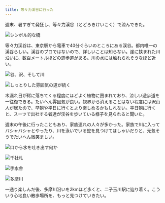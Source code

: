 ```yaml
---
title: 等々力渓谷に行った
---
```

週末、暑すぎて発狂し、等々力渓谷（とどろきけいこく）で涼んできた。

![](https://lh3.googleusercontent.com/docs/ADP-6oFI6pEwZLEmmmM4Z94XudrlbVFZiB2Z79VoYt-GTMSpbyStjfbfDjAVqg8fm37etp0ygd5Pa2uqqHka9vs5v2ryzKDJEVwoYR-TH74QsmSD9ydqCtFzn2GCYvy-SCBFQDOEv4VDtSpygK_KFYxrrBKSWopnC-pYcZSTT-zgpN0anMEyf1fejL1txWskfq8wjekyeKuoRp98n0iiTx5k0AAbnBaaDMdUozN4R8iFtyEG9hy3iDLLN0RGZHlFiNEfYz50IauwInYLrvJZX638dhMcStJ3wIZAgQp2bqJJQFXqLowMHW7T6W9RvyxXgniwSNrgghvRFjGVWrLrz3nTEGylcI48HkrahoVNcdMcZPzrV3eobdVuM6NqOJEFOrRGw0IWIcbwpezgk0CEj1ZEJhPhNEVOT1HMQ54129pQvgCNTAGb_2IDkLaso7DYIW3ASZgKtVpoMDf2yM0fLDkl7ywJsZ9Kfo0HUFJQHY_6Yl9fTxaY6bPtG3aOHYSSGAo07Umf6AFpX9pqLj6ME5QawzYt7DwuwezOES8AXMcQMOh-cNUGllInHQuSZLBfIagf3AgcDw_enl_A9d911ESlyGKs2kmv6zNRXQsX1i-3DyOxeu5VqgZyqyZp_Lzi9Jlsv84QsGupQf2myM5LaP8CK5Tbuq37exAVm5lerg6P_5puHWOFMbNbAX_9Q9xbGQhq_35rzczDI_kLu4zj_N2G4rUu3YRvNAtYG9L0ft5lkMKFfDr_p8wGDA2GEfkNw8AxAxCGBK5fdpDr6WCZbHSb5Vj1fBwyum_3F7japb9fyqaagGnOSv3DKS84qEBcl9SLdZm0GqPc0LlnnaEv8cJWvcilcOfZFWOUohbOm5gyQZIvCDGdtdZI2EscClSUj1a2KrZRJ6GSI3s2efR_8jj2S1362J8jAeicoietr0HAyOIxV-6tBNZ0rYmZwX7_baOUucyFlDQinCOpS6xyPLJUY8Hoh6W6xS78ec0ThQhF4oTdfWfB_P4_yuPfDbGFcrmOT2vjOqs0FPrpXP_HgnKfd1ruBZDXkmQjHAh6O2XcJkVm1bZ6shqb2hr-o5IiZ3b7ZLP5Bo6oJWpeilH8Gnhls16-3ICB0ztNZEj0sO69k_yR_LxX5RVEsK9yj8it3pmZYjmygZdWbcxoCgXqnIkNjz5nxgDSmyxZT9YW2dbDQKctTT2Cjb69eb8k7xyQplCjK0oPAH5YYEvjN9tv4pWkLsNaWqa6_Y8XYLSy5zvLZ8jNscFyDA "シンボル的な橋")

等々力渓谷は、東京駅から電車で40分ぐらいのところにある渓谷。都内唯一の渓谷らしい。渓谷のプロではないので、詳しいことは知らない。崖に挟まれた川沿いに、数百メートルほどの遊歩道がある。川の水には触れられそうなほど近い。

![](https://lh3.googleusercontent.com/docs/ADP-6oGP27Q1PiyyD4d0LcroA59Ev8ItbupZMh1pvIs4vb1BYiiCXW63j86XYoxSsaatUTt1AkR2aeU0KZ4KOSurWw8ZUmE0Mo1EONK9Tpjk9YRBbzZsuOP_60w2hha_bNsXPC7Dj-LryNKpxsTyw3e2L1BFDnRTlL_Grul5fi38a463Wh4jpkCFK3r-Aenikq07VvLcDs-0iI4GblrqTobpCG9njnRbgYHr9S2jlJrBj8eqTsC83-9x6VqW-_ojZ_if833coPksb5AWhMLf30ObtJlOLnod1K9qRmYfoSQZPsWE7T51wvXjT5SHDbINBf7CJgGru2OmcEGJbTU5RgfuKGPH86K1zmFn3dOXUdBtrdjK_rtLBytfM-fq2_TnSQiL0md8uoCg58eivmfi7IppdxJaHukjuP5pxGLE1p-_TNBNnF7FuKC5XnqQcV16_88MRaDO83_fqozGKqMYvZk-aYEKocqw3Fd3Df3EkM0yeqdvbtyWMg_xfud5C9cRVLiHIRFynSGXLjSkhQRz9ekh7H4dEjt6RzxFlel2lpC9j6z7edP6xxgU0vhnxDwbqFmn4YG5EP45VLXUrDudKBOcsFo7nLsRJHnNt7GCDDUrhes7hmy-zrI93dBuZsJRbfTbDolfaQswhvze0Ob19PpcgpNwjwQpsX8vR-MVshAla6ruFr6CqVaiKh2UQsIdq8NV7K5uO-IjGUJoxaKH0Uve0VZ8RlYnQZzRT1Kqf_kPfYS-Gz9AKbm1XWyRbOqDzaudsAI4ha4LyZBSeDobg8sfZTiQ8u6YbbsBJWvMpUA_A4Jag8HVIm2MvTVCHLOw8fyixEJBgUjZzvTfVzoXDoXwOxst-Oi8CGeYBTB3KLMVi8O47sQWjN2AuL07F8-GZRrQUIZXcUeh0RYYIdMEF1YMOT6xcnIM_ifPmJUbtCAv5H3wHBsfIBbkfa5bvc6mYO028G6Hzl0qRu7_BJByhb_hWqoD1uV1YctlSfVhe_FtWDVLTvvk-uGB-_jcwd17afP-1x3iZYjgaKGhqdlPO2BCqMcHc_Xf3qr_hpfj1qNvC_Lt7ofzysd1ZdKmWh7_hF-gF0NsIVJGd6yY1_xMDd3fUvh9sKCxMLw6bzDFCAtazVcDt0m8Q8kYgNYC29MqJ-JRWuL5hohJfIdhFU8cTN_y7o5z5mBoexpZJq0XcrLT8eR2fHPOLWzjlkl-JCrtBZfy3Tio-TXvUKQZ8wk9P6JqiQoiCgTWdtDz63qF2u6PRS2UhZxlzg "谷、沢、そして川")

![](https://lh3.googleusercontent.com/docs/ADP-6oE8Aj9boseEEcJJuGJQo0cjwn9YTh1ElNlxvZ_G0Ql97n0WRHJW8LlUP5zjPhoY7xbDd01GvdcuqMW10RnMYnVIg42ETU1BhUBuCV6XiihBGlaDdEaKRoPlhWIeQxDZSWrNsxw1k6iCKOBKR79WNwcFEctMJyURsRU7hXvQfoP1FEok6Koh48tB2xOqQw9QbnuzGUWDbIj4WZC_P3BZJWbq8RIQvWmGi8iU_08zIqvL2npG84WAqgzUvR3iRpaVyDbw1Zk2x9CPhRfFioAPPTZfdxZJMb2NxnIKXU1coSgdM_QjAcuKs_VdHEpULG9Qx8jtyPnZQwmEhy4f8f15bZgjS9ZCfAxd_c2KS2VADi-vR8GwnXf72S_tKJaZ19Cw19bEakLI_2WbBm_DHvleTABT8z8y49d-O9l2taYp_X95VFHn0PpqRdUcVuzngFcqYzkl24TvboHdMN-Eel6MXSLY1SJdVwE4kKD4iHgTT1Nsbmyx9XKmO8lrn90FOVUB83RhOWRjPFTBpBpGfdzk_k1V1r20XqxH9O4RfYOtngDkAwSB_mMC9U7v84byMkWw6auSTq_nlOR8GYV7WnmGdJTEGngsXAyYOx-xEyb0RAWqdroVlZLf1Jfrq0fH8oT5i50yGzE_6-adx_9BCqxQNju03agXYIpGVtIumK1X27_ita_XVlCK3yeFyGsU6EZWdQZPEDPto6ybsacUfvQuK_c8s2l9_iBB30SUAmXS99DVq1xLT6NrM-GrZFpMqg81KUWXOfKqXxVrJ5_-1rbygiRGcr0PrAww6ScbCLbMthJeaYPYd2lDZxqaq7NM9HwQv1th7TIYM7xllSB5ccx2xOHhWWrVMvKm_abM7AARnkxMFiyIMawJAEdRdRXUdaxaRFYLlNhl4eoThLWZzrWrg8pWbQ5JvOY4X0U5z25AsSn3lhwcHEI7m8udSxzC5LPe5Lr_5izMINqe9NCYS68mGq6IectKpA7raDNhHa1aBzVS7BLhDtlX73ObFgGCR1aaA92JGWL5c52UvYjFvfjhNiB0h1cbTlLJuu59wjmuFpMSaXyXxdb-qhqTYbW_5Nei1jO8VRRwGC9M04TwkSejwcaAoMnSmnp9vjegu-oppjFT3cHOUJKSkGQssx-nDVMKJ6J-YI7fWKcH9DrKHucgK4awCSwMkLSj0ZnEMtWTgL9GFPLMwP87qNtCJ7xd8Bz8U6xhRTC2Xlj35d-J-yCckS-6K3SD9otoYo6LkWjCHf08tPTMFg "しっとりした雰囲気の道が続く")

木漏れ日が稀に落ちてくる程度にほどよく植物に囲まれており、涼しい遊歩道を一往復できる。たいへん雰囲気が良い。視界から消えることはない程度には沢山人が居たので、早朝や平日に行くとより楽しめるかもしれない。平日朝に行くと、スーツで出社する者達が渓谷を歩いている様子を見られると聞いた。

週末の午後に行ったこともあり、家族連れの人々が多かった。家族で川に入ってバシャバシャとやったり、川を泳いでいる蛇を見つけてはしゃいだりと、元気そうでたいへん微笑ましい。

![](https://lh3.googleusercontent.com/docs/ADP-6oF35AedSwu9CqedSduJWy5i7py2OiJci-oofHxhfTYUmFsMuQW1sEq2UhCVlJisgYbJtFgtI-RtnBvyBg1cRuQusy7DHfSbRsdETop8SaDpxcRo7hOUf4HcZuuSimnXmLlx8cW2IwKYEO2Ar4lIoMu8vwO0JlREzZlxhLNFS5M9_kQjkfbv2_zJ39M1wCzpTCknDF42nVQBKRVR9Wux7h2zfMtcV39vnt3KG5sBnuh0sRXZ6k6Met6XSOxmDd14xn4UA3jWWA9izgT0BAbDNYTFM9hp7nUUVsVCmkleBjlapTBgqN22xhUBBxftG3iKcKX3CZBHL53D3QOgUVb23l4umVQHQnqJPaoYrMaruopDLZqcVkC85cvTGgqG3jnllVargY2g-L6FBY3XjxRFG4IZ7nMPIN09ktgG9tPRgTYh7ZMJlknkjMwFhqoEOkSONPXA_meHiszz8vMW2uaEH46uauPrJPKElHdMXNGTji4DH1tjsgJmctIrJIHKd34EvPs31siRteTfKk2Z4ECiimeSNfqpijJdmolqE1rkqzPJ9V8e7AbOUHruxkRC2AkcW6SMo-CnyYr0ULQ0rQrYQQBVYDmplPFnAjk2HYkAOcE6ypO30o7eEaoZIm9xBHfopXnGMIoTZMAKHehLrQa2_Q4t-9_3GPicKXOXM9Diw20Jp469NIIBCHKPzoYXL66Eo93mkfgrDr2KmN6Be8se-ndqKXIsfud0NSg4fHOTxgZ7ZwjYC65i3kp7bN8XU_UByWZOHb20I6MFykpNmfUlk1yWOMr51gjrJw8_fPkxnEpWp7UTNPjcLNhaKv3dBiqBx0wP0R6CgstJvmxNlnrPPNg_MpcRkqTPZu7jQqQ78RH0K_rdJGv3J9ND5LGiHpWBoH-v9fw917K6WSQu6pwqYbkO37Uco2xNFrhwFzSJpQNnbK_aG9Vj9l-u_Afub5E5IcftBoQ17UOWyZHwca1qb6yvN919yIOTRV4RnTSF4rWTQYGhGdf2A95Q4MQ9gYfLvOz-wVEIALckrNsA649oLVgLW82OoI_FPG9miBvSeoDdn8Ziad56caU1iHYB77hSOFhzoZw0L7d-KgT3BnO-mNogPZXEH6he1O0nUtx501Cu44klQk73vTfnY6Jf_wZ5uupLwGbMyph11wLGY_VAUJ6qkWaO3kEiwi1U2OiSKfG2gc3cOUCMLJdNSlPm0e4pFkbzXX_l2Jdeoxr3q0yfygdaDkJ7s4pdKeB79g9s4_X_3Rybuw "口から水を吐き出す何か")

![](https://lh3.googleusercontent.com/docs/ADP-6oG1PZ5JfjYzpCbtHwwpnpf3_biQFkvtWFNG4gMfzPCPrghhL23yL8Tl_i9qwBwijxgOyJF5HdMXH_JqRS1sFoHaaaAEeWw4ez9bpFqHTSWbkcWFSei0NAFLZxHe4IynkG4Zm63opDKLrLKKVo9bkQy4AlE4TRfCrBVejiqFshzqf6n_VLO_wTBw4veE3buq72FArAAyOGQ4RXVVKY_OHkPUNnCxUs0R7M9ivzS6WY6O5Y323IXDgnahjRghyOpup0_4q8BbXUKZSnklnhW0RxQtqTXWqD841QNmMk6EvP_uWDdSn9LQDvYdLOKrGoMDUbLDG3iPOhJG6gbPyXI_1AqyoHiTge-f6F6a4h35Mk6zX8LZ22fYlGevPSya9rZD1R91u2RkhKlvEffDjNGwZ9DVzZYlfYwjIOjKnvhiklsenhRQFOhBdjH-c9YYtSIwqjaF2K_APTmXqeEFW-Mo8VnlzmHzd4djW6bJ0SCd0y54X3oLE28yaqJz5ZuBzs9GBW2asqGI5P4qYNkcAsWlIoD8FiS_NpK3-Btpl25JYihFdMVQgM75Rck4SnNPgOZJI0S2wYKJynpdcZera5PCr8hq4XiMekVK1XXIa3RpmUXws5J3BOaDbznlsdI8luB-GyueY4N3091CJDTvfya6jKmPNuceTHth846IqngsiuzkQhtySy-Ffxd0ms10OpQq7Cgi-N7VXUSrZj3O6F3ghicmtFH0dDB7trM91DUAiCAYFV53mu1XNS0kecfP1tyI1b7Ug-kmW08bloyPHT8KTHmC3QYS_wYZrkLvf2K8zsnyyVA0hKpEV91DdueWlvUm9DSS9hhYXZiH2Yfx-pPkBqm2eSmIlDRy1oFCeWmkEWSlcvtM6rYD-fZDFGvTBh2KHOp8HDAfVMP41h8WMCjbjHZ3G7Yn4exy_DkbZsQi-wfJtFhPcKxE2J6XbKlyuAn4wkIBNUJ_8iITu1aSoEAOb5rxxOvJmnKXpyNRooRJIcgmMxKfwx64cappMFdixih9RnI9-EaTgbWlRAweP7Y6IYz8P5nne9FdpzIBZpEkeCneicJJCNjPie7XLDGjnqXhmnp0a7yutz0C850QW0G0U4QgQ218PA5TH4eKVuRdJH7hLJpXJQrHbw1yPJooY2V0C0e-nMOXH5UZHW9AYHF3COqmMCKIssA6L-1JG6N4BLrbs5n75K6tz9oaSkgHPa0ecmKqJhF1MHDPfoCgP6j0a7KJn0sEPUPq52WNiEll4vrNhmbpVg "千社札")

![](https://lh3.googleusercontent.com/docs/ADP-6oHVo6LqI_LpzGUTF4twJ-WRUzyJHnGMrlDOpaoE087qdJI_iWFUX8bwJ_bqkDy87KYA1Y_3VDJe5gaO3vtj3LjmJG8fxSPZl1dkDLvGlyvDLNVs9PFJ2RemZ_Cvfjwe8S6M_txPe6hO1bwCNrhXzrilpseIhfpBBn82sxxp0YSWYZ9m1qrDt5v_LLbR0kSYXKs6v_05xeXb5ddODEfhGimneCuKvlucldK6xsMUmyjF-IHr1rF3zzw9ExhL4x4AcrFAeeUL7Gw-tAYGOcbrcHOdlyWVCruGiYBQjxiZejNAujltwZ3-e6VBtfhDGPFoR4q1_mUOqswzmoV7UZICxUwbpPxbA-PGH6W00EjcmrYEs8FNqHzXbkWWLY8zeoICfekOYHBvURqRfuMota5ZJ_90mydPPUggOTPkV7XjwE0uSIvonXGWjEbXDAKk2PDZh9cirHisBfP-UHoc8s6gcEp5ZFGrYuxUUP-Ywx5oesUYStbvPpeLF04u-IeqZMHV6oXh-Z3Rp8b9n6j0KIuStZXk55Vdfn88JITy9h7e3sefucZTJHjVXEwZh4z2CHEnFRTjhLfUe-z3BqGVt5cdALU_3sfvCskT4COqyvTmYCKtHkhLh-63aujaJhUAU7fhFsUJB72h8uqMJ0AI7tOL2LuGdrgJEurLk7FNsLUwtLeC5PkazeOljuoHwlVhC6MBOQWLNyRYyCctnzv-UPX6e8DImeiIIst22BKt_83G93Azq8N1NgDBBAPQB5Z-b9YfHHmj1JKkTYhaOso-EIN_LkcOf2FMT-vNrH3HusliQ4l-7qkeqdQKeEGJdqWFKSqI1OZTZONN7XOTygFOV8fKabJZqe92tGR_ZDuqi-ex1nhAtrYn5zgdc6GfAIXh7UTiiVy1nxYh1LUMz7WmeE93XEsB7IlvL7OlDat4HWNA-MBAZykfqQ4QDCiQNPdZbFXx_ghwAfo0qJ9OqPGp7NER8BgKe9HzCLHBM4p7K1LfL1XS39fVJX9A7qovaocHt7cJIBXLPw07e14ILCSv1aM4jP9q7ITEeRMIb2vPJ-tDB22k_FPOT0K5NSpXfSK7rRR0GGlGZwDcykmaXChCgVQjD0LRvztE3uOzacZyC7OMVKkrs7v6ot_AS8XRMVV94iPcaTNcmGYOeFaC-5u12Q5S7TpsENoRCVyrQ8SQc9skc_YKvsthsti6wbleLGG-pPGww4_qTNbvOnhUFFya7Fb697agX9yFLhq7t1hs8joMBg1OwvIymQ "手水舎")

![](https://lh3.googleusercontent.com/docs/ADP-6oEaDKvI3Gp4JdbO1UFSHkNwMwyyGgonVsc55SJ3KkpaWKQqh9QadsaTd5dDONbcGfva-EJgjYgZt_zuf8U0FApfGIeBRQ5ClxVMq2ARYcUwpIdBdM4SF7_By_Mqclk_xs_zEgFKtCrSasgOPdWlhAiMduMRBhBmNe5wYt5cDloRkk-9vRo9TznfvWpAD87Wx9X1C1PGEW9RWpcQb7cJc-ocS_8MmuwNDDaRV1rO18H5NrQqXSYeLRTPPcua4sMlNXGSzTFfO03LDuC0tn3qwcZadNGVi2QK9QaunNgDJpMLULidWNgxGmFChJBKCK_L68r2NPRJW3BXGTSQsy5wrlpMYOuufq1BDziAe6pwBJYCWtDPmJfg2NmPgftESDC8No-jHVHRUzr7w_x4EX8KRKToGZqbIsqlVdddCLBeHy3dvCSUjVh4NVaqvZK9v2UX3IFcHMsDZwB7vN4DLaARhF7Focrwy1MHwIqa04e6nPFUtLtAi5FqX36AC3b5HWU13akwfyLkIK9F8--uoLwXYoXzH88WU9K0r6GpkmBc_YwubjRu0jzNBARcluIw5SavdKkzOGKV8BH5cccXoTby0W20kFaDP4CjhVvjoe6ihK06kMbGCygIvPiy1eLbyMjGVGVSKY-MTCTUcyM6Y43mvLAR1-_rvvpfHQVcqNFOcZAq_ZLcaYmq2lUnXQUVK3vq8H4pdcPHNRfmvpbx98ThIqgHsfBBSQrYazgZs5B-Oa13oRIVKyzmf0WXgteb27XBh5qac-Ai7czuRKetiRrQ-NZ7BwFsqrZCaE0vNunFpFhCf38nDUAXc_iJylnP_4SPSbzuOWxvMGzOaLXyWAP6SgSm72bPX92KQkgE6XbcpCABNTTeBwJyTtPuHMSTob9mZ3wV7wGbWGsH54n1xG0PaEfJOtcy95dqnlIh7fKs0Br8NBKCI0VSEMU7t34-7nJt0QVfjhkipkTD-MqIdCg4LS577q7gp0bm1rvs4M07KDUq-ihQLZTvTWM7ZFDdzSB8DLKrSVrZdnCVyKzXmfTq7EaA95m-_bWbHbbHHXGNPlimMzd1RgS6q0oc9SjSN25nrPtVjYbxc60vgiw9kOrqdxKfuQRSIfVopOfvaXImKmplQxAmbPFUQBqSJA-RYXXDM87BKg_s0ZoJhRHeAEajTu5wpKUbFj4RJfJRxlUXmUykCyNWdRlqSWnNloQpO6JBg5hrIAyxQ5_JXs3rHyiTRdCgwM_1D1_vUHYB3nwW7eHeGP3Fjw "多摩川")

一通り楽しんだ後、多摩川沿いを2kmほど歩くと、二子玉川駅に辿り着く。こういう心地良い散歩場所を、もっと見つけていきたい。
